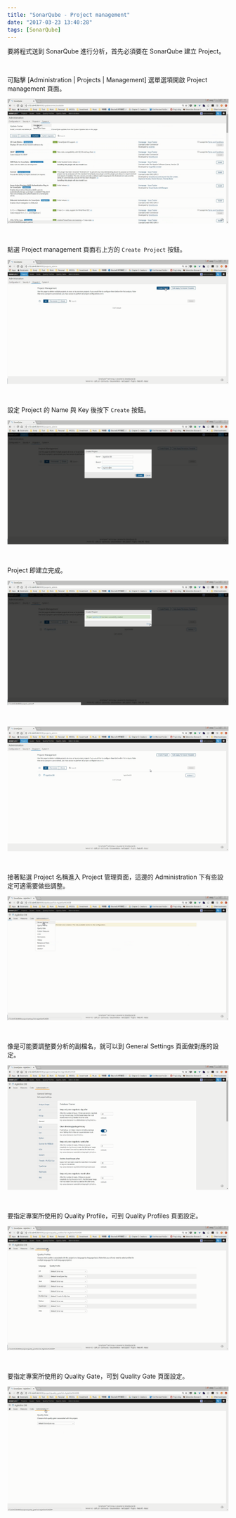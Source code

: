 ```yaml
---
title: "SonarQube - Project management"
date: "2017-03-23 13:40:28"
tags: [SonarQube]
---
```



要將程式送到 SonarQube 進行分析，首先必須要在 SonarQube 建立 Project。  

<!-- More -->

<br/>


可點擊 [Administration | Projects | Management] 選單選項開啟 Project management 頁面。  

![1.png](1.png)

<br/>


點選 Project management 頁面右上方的 `Create Project` 按鈕。  

![2.png](2.png)

<br/>


設定 Project 的 Name 與 Key 後按下 `Create` 按鈕。  

![3.png](3.png)

<br/>


Project 即建立完成。  

![4.png](4.png)

<br/>


![5.png](5.png)

<br/>


接著點選 Project 名稱進入 Project 管理頁面，這邊的 Administration 下有些設定可適需要做些調整。  

![6.png](6.png)

<br/>


像是可能要調整要分析的副檔名，就可以到 General Settings 頁面做對應的設定。  

![7.png](7.png)

<br/>


要指定專案所使用的 Quality Profile，可到 Quality Profiles 頁面設定。  

![8.png](8.png)

<br/>


要指定專案所使用的 Quality Gate，可到 Quality Gate 頁面設定。  

![9.png](9.png)

<br/>
